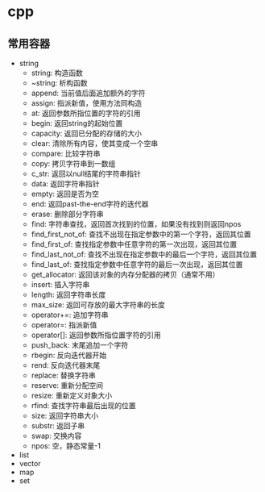 # cpp

## 常用容器
- string
    - string: 构造函数
    - ~string: 析构函数
    - append: 当前值后面追加额外的字符
    - assign: 指派新值，使用方法同构造
    - at: 返回参数所指位置的字符的引用
    - begin: 返回string的起始位置
    - capacity: 返回已分配的存储的大小
    - clear: 清除所有内容，使其变成一个空串
    - compare: 比较字符串
    - copy: 拷贝字符串到一数组
    - c_str: 返回以null结尾的字符串指针
    - data: 返回字符串指针
    - empty: 返回是否为空
    - end: 返回past-the-end字符的迭代器
    - erase: 删除部分字符串
    - find: 字符串查找，返回首次找到的位置，如果没有找到则返回npos
    - find_first_not_of: 查找不出现在指定参数中的第一个字符，返回其位置
    - find_first_of: 查找指定参数中任意字符的第一次出现，返回其位置
    - find_last_not_of: 查找不出现在指定参数中的最后一个字符，返回其位置
    - find_last_of: 查找指定参数中任意字符的最后一次出现，返回其位置
    - get_allocator: 返回该对象的内存分配器的拷贝（通常不用）
    - insert: 插入字符串
    - length: 返回字符串长度
    - max_size: 返回可存放的最大字符串的长度
    - operator+=: 追加字符串
    - operator=: 指派新值
    - operator[]: 返回参数所指位置字符的引用
    - push_back: 末尾追加一个字符
    - rbegin: 反向迭代器开始
    - rend: 反向迭代器末尾
    - replace: 替换字符串
    - reserve: 重新分配空间
    - resize: 重新定义对象大小
    - rfind: 查找字符串最后出现的位置
    - size: 返回字符串大小
    - substr: 返回子串
    - swap: 交换内容
    - npos: 空，静态常量-1
- list
- vector
- map
- set
